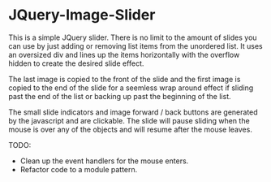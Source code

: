 # JQuery-Image-Slider

This is a simple JQuery slider. There is no limit to the amount of slides you can use by just adding or removing list items from the unordered list. It uses an oversized div and lines up the items horizontally with the overflow hidden to create the desired slide effect.

The last image is copied to the front of the slide and the first image is copied to the end of the slide for a seemless wrap around effect if sliding past the end of the list or backing up past the beginning of the list.

The small slide indicators and image forward / back buttons are generated by the javascript and are clickable. The slide will pause sliding when the mouse is over any of the objects and will resume after the mouse leaves.

TODO: 
* Clean up the event handlers for the mouse enters.
* Refactor code to a module pattern.
